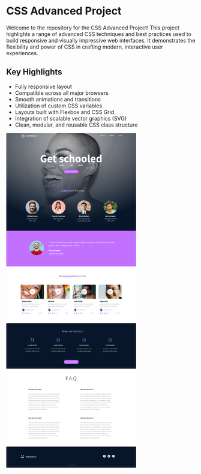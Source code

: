 # CSS Advanced Project

Welcome to the repository for the CSS Advanced Project! This project highlights a range of advanced CSS techniques and best practices used to build responsive and visually impressive web interfaces. It demonstrates the flexibility and power of CSS in crafting modern, interactive user experiences.

## Key Highlights

* Fully responsive layout
* Compatible across all major browsers
* Smooth animations and transitions
* Utilization of custom CSS variables
* Layouts built with Flexbox and CSS Grid
* Integration of scalable vector graphics (SVG)
* Clean, modular, and reusable CSS class structure

[![Live Demo Preview](./demo.png)](https://Sarsah-Arthur.github.io/alx_html_css/)